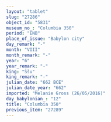 ```yaml
---
layout: "tablet"
slug: "27286"
object_id: "5831"
museum_no_: "Columbia 350"
period: "ENB"
place_of_issue: "Babylon city"
day_remark: "-"
month: "VIII"
month_remark: "-"
year: "6"
year_remark: "-"
king: "Ššu"
king_remark: "-"
julian_date: "662 BCE"
julian_date_year: "662"
imported: "Melanie Gross (26/05/2016)"
day_babylonian_: "12"
title: "Columbia 350"
previous_item: "27289"
---
```

